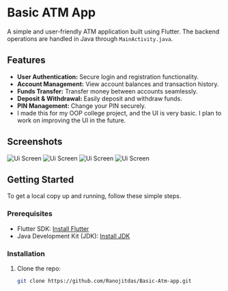 # Basic ATM App

A simple and user-friendly ATM application built using Flutter. The backend operations are handled in Java through `MainActivity.java`.

## Features

- **User Authentication:** Secure login and registration functionality.
- **Account Management:** View account balances and transaction history.
- **Funds Transfer:** Transfer money between accounts seamlessly.
- **Deposit & Withdrawal:** Easily deposit and withdraw funds.
- **PIN Management:** Change your PIN securely.
- I made this for my OOP college project, and the UI is very basic. I plan to work on improving the UI in the future.

## Screenshots

![Ui Screen](screenshots/login.png)
![Ui Screen](screenshots/login.png)
![Ui Screen](screenshots/login.png)
![Ui Screen](screenshots/login.png)


## Getting Started

To get a local copy up and running, follow these simple steps.

### Prerequisites

- Flutter SDK: [Install Flutter](https://flutter.dev/docs/get-started/install)
- Java Development Kit (JDK): [Install JDK](https://www.oracle.com/java/technologies/javase-jdk11-downloads.html)

### Installation

1. Clone the repo:
   ```sh
   git clone https://github.com/Ranojitdas/Basic-Atm-app.git
